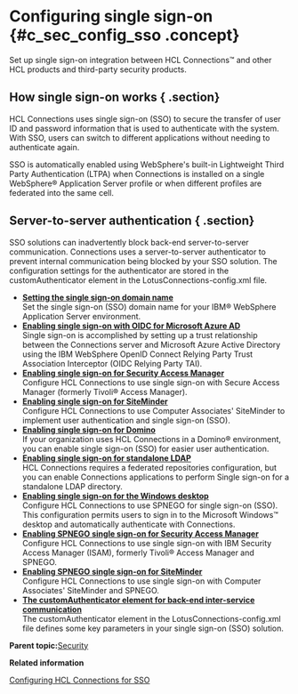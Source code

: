 # Configuring single sign-on {#c_sec_config_sso .concept}

Set up single sign-on integration between HCL Connections™ and other HCL products and third-party security products.

## How single sign-on works { .section}

HCL Connections uses single sign-on \(SSO\) to secure the transfer of user ID and password information that is used to authenticate with the system. With SSO, users can switch to different applications without needing to authenticate again.

SSO is automatically enabled using WebSphere's built-in Lightweight Third Party Authentication \(LTPA\) when Connections is installed on a single WebSphere® Application Server profile or when different profiles are federated into the same cell.

## Server-to-server authentication { .section}

SSO solutions can inadvertently block back-end server-to-server communication. Connections uses a server-to-server authenticator to prevent internal communication being blocked by your SSO solution. The configuration settings for the authenticator are stored in the customAuthenticator element in the LotusConnections-config.xml file.

-   **[Setting the single sign-on domain name](../secure/t_set_SSO_domain-name.md)**  
Set the single sign-on \(SSO\) domain name for your IBM® WebSphere Application Server environment.
-   **[Enabling single sign-on with OIDC for Microsoft Azure AD](../secure/c_azure_oidc_container.md)**  
Single sign-on is accomplished by setting up a trust relationship between the Connections server and Microsoft Azure Active Directory using the IBM WebSphere OpenID Connect Relying Party Trust Association Interceptor \(OIDC Relying Party TAI\).
-   **[Enabling single sign-on for Security Access Manager](../secure/t_secure_with_tam.md)**  
Configure HCL Connections to use single sign-on with Secure Access Manager \(formerly Tivoli® Access Manager\).
-   **[Enabling single sign-on for SiteMinder](../secure/t_secure_with_siteminder.md)**  
Configure HCL Connections to use Computer Associates' SiteMinder to implement user authentication and single sign-on \(SSO\).
-   **[Enabling single sign-on for Domino](../secure/t_secure_domino.md)**  
If your organization uses HCL Connections in a Domino® environment, you can enable single sign-on \(SSO\) for easier user authentication.
-   **[Enabling single sign-on for standalone LDAP](../secure/t_setup_standalone_ldap.md)**  
HCL Connections requires a federated repositories configuration, but you can enable Connections applications to perform Single sign-on for a standalone LDAP directory.
-   **[Enabling single sign-on for the Windows desktop](../secure/t_install_kerb_setup_spnego.md)**  
Configure HCL Connections to use SPNEGO for single sign-on \(SSO\). This configuration permits users to sign in to the Microsoft Windows™ desktop and automatically authenticate with Connections.
-   **[Enabling SPNEGO single sign-on for Security Access Manager](../secure/t_secure_with_tam-spnego.md)**  
Configure HCL Connections to use single sign-on with IBM Security Access Manager \(ISAM\), formerly Tivoli® Access Manager and SPNEGO.
-   **[Enabling SPNEGO single sign-on for SiteMinder](../secure/t_secure_with_siteminder_SPNEGO.md)**  
Configure HCL Connections to use single sign-on with Computer Associates' SiteMinder and SPNEGO.
-   **[The customAuthenticator element for back-end inter-service communication](../secure/r_custom-authenticator.md)**  
The customAuthenticator element in the LotusConnections-config.xml file defines some key parameters in your single sign-on \(SSO\) solution.

**Parent topic:**[Security](../secure/c_sec_overview.md)

**Related information**  


[Configuring HCL Connections for SSO](../admin/t_admin_communities_library_cm_sso_ic.md)

